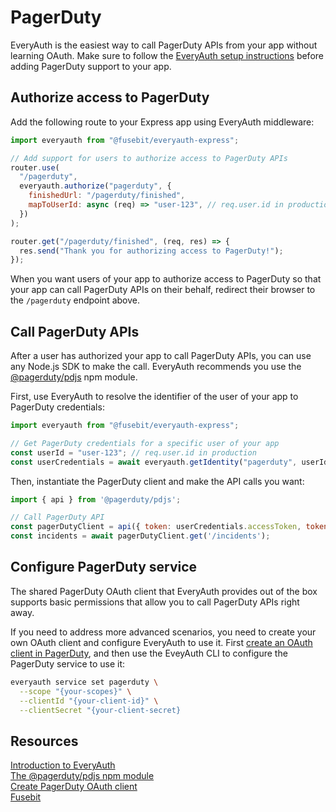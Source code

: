 # PagerDuty

EveryAuth is the easiest way to call PagerDuty APIs from your app without learning OAuth. Make sure to follow the [EveryAuth setup instructions](../README.md) before adding PagerDuty support to your app.

## Authorize access to PagerDuty

Add the following route to your Express app using EveryAuth middleware:

```javascript
import everyauth from "@fusebit/everyauth-express";

// Add support for users to authorize access to PagerDuty APIs
router.use(
  "/pagerduty",
  everyauth.authorize("pagerduty", {
    finishedUrl: "/pagerduty/finished",
    mapToUserId: async (req) => "user-123", // req.user.id in production
  })
);

router.get("/pagerduty/finished", (req, res) => {
  res.send("Thank you for authorizing access to PagerDuty!");
});
```

When you want users of your app to authorize access to PagerDuty so that your app can call PagerDuty APIs on their behalf, redirect their browser to the `/pagerduty` endpoint above.

## Call PagerDuty APIs

After a user has authorized your app to call PagerDuty APIs, you can use any Node.js SDK to make the call. EveryAuth recommends you use the [@pagerduty/pdjs](https://www.npmjs.com/package/@pagerduty/pdjs) npm module.

First, use EveryAuth to resolve the identifier of the user of your app to PagerDuty credentials:

```javascript
import everyauth from "@fusebit/everyauth-express";

// Get PagerDuty credentials for a specific user of your app
const userId = "user-123"; // req.user.id in production
const userCredentials = await everyauth.getIdentity("pagerduty", userId);
```

Then, instantiate the PagerDuty client and make the API calls you want:

```javascript
import { api } from '@pagerduty/pdjs';

// Call PagerDuty API
const pagerDutyClient = api({ token: userCredentials.accessToken, tokenType: 'bearer' });
const incidents = await pagerDutyClient.get('/incidents');
```

## Configure PagerDuty service

The shared PagerDuty OAuth client that EveryAuth provides out of the box supports basic permissions that allow you to call PagerDuty APIs right away. 

If you need to address more advanced scenarios, you need to create your own OAuth client and configure EveryAuth to use it. First [create an OAuth client in PagerDuty](https://developer.pagerduty.com/docs/ZG9jOjExMDI5NTcz-o-auth-2-0-functionality), and then use the EveyAuth CLI to configure the PagerDuty service to use it:

```bash
everyauth service set pagerduty \
  --scope "{your-scopes}" \
  --clientId "{your-client-id}" \
  --clientSecret "{your-client-secret}
```

## Resources

[Introduction to EveryAuth](../README.md)  
[The @pagerduty/pdjs npm module](https://www.npmjs.com/package/@pagerduty/pdjs)  
[Create PagerDuty OAuth client](https://developer.pagerduty.com/docs/ZG9jOjExMDI5NTcz-o-auth-2-0-functionality)  
[Fusebit](https://fusebit.io)
